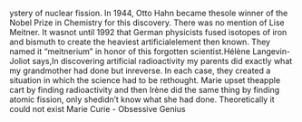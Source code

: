 ystery of nuclear fission. In 1944, Otto Hahn became thesole winner of the Nobel Prize in Chemistry for this discovery. There was no mention of Lise Meitner. It wasnot until 1992 that German physicists fused isotopes of iron and bismuth to create the heaviest artificialelement then known. They named it “meitnerium” in honor of this forgotten scientist.Hélène Langevin-Joliot says,In  discovering  artificial  radioactivity  my  parents  did  exactly  what  my  grandmother  had  done  but  inreverse. In each case, they created a situation in which the science had to be rethought. Marie upset theapple cart by finding radioactivity and then Irène did the same thing by finding atomic fission, only shedidn’t know what she had done. Theoretically it could not exist
Marie Curie - Obsessive Genius